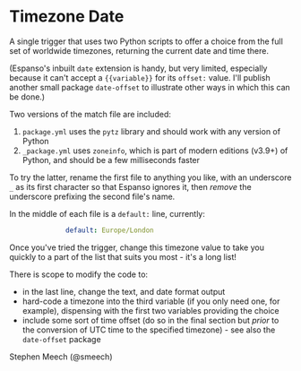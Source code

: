 # Timezone Date

A single trigger that uses two Python scripts to offer a choice from the full set of worldwide timezones, returning the current date and time there.

(Espanso's inbuilt `date` extension is handy, but very limited, especially because it can't accept a `{{variable}}` for its `offset:` value. I'll publish another small package `date-offset` to illustrate other ways in which this can be done.)

Two versions of the match file are included:

1. `package.yml` uses the `pytz` library and should work with any version of Python
2. `_package.yml` uses `zoneinfo`, which is part of modern editions (v3.9+) of Python, and should be a few milliseconds faster

To try the latter, rename the first file to anything you like, with an underscore `_` as its first character so that Espanso ignores it, then *remove* the underscore prefixing the second file's name.

In the middle of each file is a `default:` line, currently:

```yml
              default: Europe/London
```

Once you've tried the trigger, change this timezone value to take you quickly to a part of the list that suits you most - it's a long list!

There is scope to modify the code to:

- in the last line, change the text, and date format output
- hard-code a timezone into the third variable (if you only need one, for example),  dispensing with the first two variables providing the choice
- include some sort of time offset (do so in the final section but *prior* to the conversion of UTC time to the specified timezone) - see also the `date-offset` package

Stephen Meech
(@smeech)
